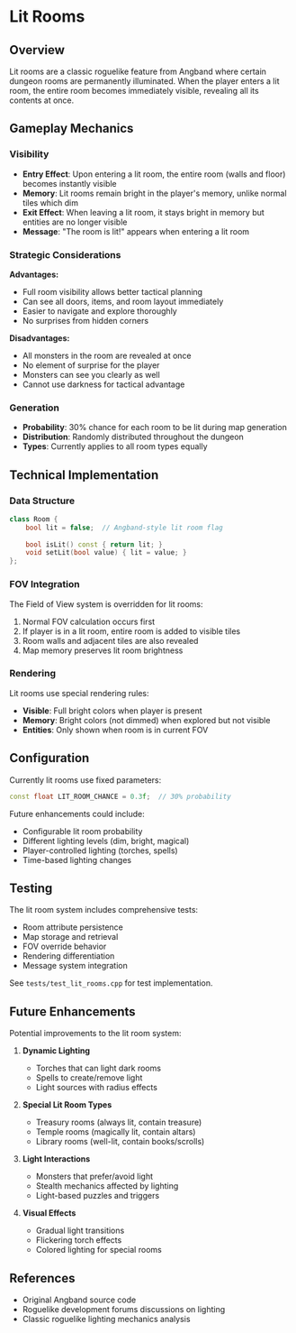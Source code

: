 # Lit Rooms

## Overview

Lit rooms are a classic roguelike feature from Angband where certain dungeon rooms are permanently illuminated. When the player enters a lit room, the entire room becomes immediately visible, revealing all its contents at once.

## Gameplay Mechanics

### Visibility

- **Entry Effect**: Upon entering a lit room, the entire room (walls and floor) becomes instantly visible
- **Memory**: Lit rooms remain bright in the player's memory, unlike normal tiles which dim
- **Exit Effect**: When leaving a lit room, it stays bright in memory but entities are no longer visible
- **Message**: "The room is lit!" appears when entering a lit room

### Strategic Considerations

**Advantages:**

- Full room visibility allows better tactical planning
- Can see all doors, items, and room layout immediately
- Easier to navigate and explore thoroughly
- No surprises from hidden corners

**Disadvantages:**

- All monsters in the room are revealed at once
- No element of surprise for the player
- Monsters can see you clearly as well
- Cannot use darkness for tactical advantage

### Generation

- **Probability**: 30% chance for each room to be lit during map generation
- **Distribution**: Randomly distributed throughout the dungeon
- **Types**: Currently applies to all room types equally

## Technical Implementation

### Data Structure

```cpp
class Room {
    bool lit = false;  // Angband-style lit room flag
    
    bool isLit() const { return lit; }
    void setLit(bool value) { lit = value; }
};
```

### FOV Integration

The Field of View system is overridden for lit rooms:

1. Normal FOV calculation occurs first
2. If player is in a lit room, entire room is added to visible tiles
3. Room walls and adjacent tiles are also revealed
4. Map memory preserves lit room brightness

### Rendering

Lit rooms use special rendering rules:

- **Visible**: Full bright colors when player is present
- **Memory**: Bright colors (not dimmed) when explored but not visible
- **Entities**: Only shown when room is in current FOV

## Configuration

Currently lit rooms use fixed parameters:

```cpp
const float LIT_ROOM_CHANCE = 0.3f;  // 30% probability
```

Future enhancements could include:

- Configurable lit room probability
- Different lighting levels (dim, bright, magical)
- Player-controlled lighting (torches, spells)
- Time-based lighting changes

## Testing

The lit room system includes comprehensive tests:

- Room attribute persistence
- Map storage and retrieval
- FOV override behavior  
- Rendering differentiation
- Message system integration

See `tests/test_lit_rooms.cpp` for test implementation.

## Future Enhancements

Potential improvements to the lit room system:

1. **Dynamic Lighting**
   - Torches that can light dark rooms
   - Spells to create/remove light
   - Light sources with radius effects

2. **Special Lit Room Types**
   - Treasury rooms (always lit, contain treasure)
   - Temple rooms (magically lit, contain altars)
   - Library rooms (well-lit, contain books/scrolls)

3. **Light Interactions**
   - Monsters that prefer/avoid light
   - Stealth mechanics affected by lighting
   - Light-based puzzles and triggers

4. **Visual Effects**
   - Gradual light transitions
   - Flickering torch effects
   - Colored lighting for special rooms

## References

- Original Angband source code
- Roguelike development forums discussions on lighting
- Classic roguelike lighting mechanics analysis
